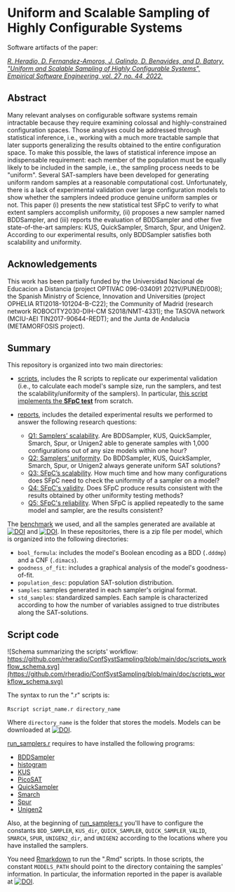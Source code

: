 # Uniform and Scalable Sampling of Highly Configurable Systems

Software artifacts of the paper:

[*R. Heradio, D. Fernandez-Amoros, J. Galindo, D. Benavides, and D. Batory, "Uniform and Scalable Sampling of Highly Configurable Systems", Empirical Software Engineering, vol. 27, no. 44, 2022.*](https://doi.org/10.1007/s10664-021-10102-5)

## Abstract

Many relevant analyses on configurable software systems remain intractable because they require examining colossal and highly-constrained configuration spaces. Those analyses could be addressed through statistical inference, i.e., working with a much more tractable sample that later supports generalizing the results obtained to the entire configuration space. To make this possible, the laws of statistical inference impose an indispensable requirement: each member of the population must be equally likely to be included in the sample, i.e., the sampling process needs to be "uniform". Several SAT-samplers have been developed for generating uniform random samples at a reasonable computational cost. Unfortunately, there is a lack of experimental validation over large configuration models to show whether the samplers indeed produce genuine uniform samples or not. This paper (i) presents the new statistical test SFpC to verify to what extent samplers accomplish uniformity, (ii) proposes a new sampler named BDDSampler, and (iii) reports the evaluation of BDDSampler and other five state-of-the-art samplers: KUS, QuickSampler, Smarch, Spur, and Unigen2. According to our experimental results, only BDDSampler satisfies both scalability and uniformity.

## Acknowledgements

This work has been partially funded by the Universidad Nacional de Educacion a Distancia (project OPTIVAC 096-034091 2021V/PUNED/008); the Spanish Ministry of Science, Innovation and Universities (project OPHELIA RTI2018-101204-B-C22); the Community of Madrid (research network ROBOCITY2030-DIH-CM S2018/NMT-4331);  the TASOVA network (MCIU-AEI TIN2017-90644-REDT); and the Junta de Andalucia (METAMORFOSIS project).


## Summary

This repository is organized into two main directories:

* [scripts](https://github.com/rheradio/ConfSystSampling/tree/main/scripts), includes the R scripts to replicate our experimental validation (i.e., to calculate each model's sample size, run the samplers, and test the scalability/uniformity of the samplers). In particular, [this script implements the **SFpC test**](https://github.com/rheradio/ConfSystSampling/blob/main/scripts/q2_samplers_uniformity.Rmd) from scratch.

* [reports](https://github.com/rheradio/ConfSystSampling/tree/main/reports), includes the detailed experimental results we performed to answer the following research questions:
  + [Q1: Samplers’ scalability](https://htmlpreview.github.io/?https://github.com/rheradio/ConfSystSampling/blob/main/reports/q1_samplers_scalability.html). Are BDDSampler, KUS,  QuickSampler, Smarch, Spur, or Unigen2 able to generate samples with 1,000 configurations out of any size models within one hour?
  + [Q2: Samplers’ uniformity](https://htmlpreview.github.io/?https://github.com/rheradio/ConfSystSampling/blob/main/reports/q2_samplers_uniformity.html). Do BDDSampler, KUS,  QuickSampler, Smarch, Spur, or Unigen2 always generate uniform SAT solutions? 
  + [Q3: SFpC’s scalability](https://htmlpreview.github.io/?https://github.com/rheradio/ConfSystSampling/blob/main/reports/q3_sfpc_scalability.html). How much time and how many configurations does SFpC need to check the uniformity of a sampler on a model?
  + [Q4: SFpC's validity](https://htmlpreview.github.io/?https://github.com/rheradio/ConfSystSampling/blob/main/reports/q4_sfpc_validity.html). Does SFpC produce results consistent with the results obtained by other uniformity testing methods?
  + [Q5: SFpC's reliability](https://htmlpreview.github.io/?https://github.com/rheradio/ConfSystSampling/blob/main/reports/q5_sfpc_reliability.html). When SFpC is applied repeatedly to the same model and sampler, are the results consistent?
   
The [benchmark](https://htmlpreview.github.io/?https://github.com/rheradio/ConfSystSampling/blob/main/reports/benchmark.html) we used, and all the samples generated are available at [![DOI](https://zenodo.org/badge/DOI/10.5281/zenodo.4514919.svg)](https://doi.org/10.5281/zenodo.4514919) and [![DOI](https://zenodo.org/badge/DOI/10.5281/zenodo.5509947.svg)](https://doi.org/10.5281/zenodo.5509947). In these repositories, there is a zip file per model, which is organized into the following directories:

* `bool_formula`: includes the model's Boolean encoding as a BDD (`.dddmp`) and a CNF (`.dimacs`).
* `goodness_of_fit`: includes a graphical analysis of the model's goodness-of-fit.
* `population_desc`: population SAT-solution distribution.
* `samples`: samples generated in each sampler's original format.
* `std_samples`: standardized samples. Each sample is characterized according to how the number of variables assigned to true distributes along the SAT-solutions.

## Script code

![Schema summarizing the scripts' workflow: https://github.com/rheradio/ConfSystSampling/blob/main/doc/scripts_workflow_schema.svg](https://github.com/rheradio/ConfSystSampling/blob/main/doc/scripts_workflow_schema.svg)

The syntax to run the ".r" scripts is:

`Rscript script_name.r directory_name`

Where `directory_name` is the folder that stores the models. Models can be downloaded at [![DOI](https://zenodo.org/badge/DOI/10.5281/zenodo.4514919.svg)](https://doi.org/10.5281/zenodo.4514919).

[run_samplers.r](https://github.com/rheradio/ConfSystSampling/blob/main/scripts/run_samplers.r) requires to have installed the following programs:

* [BDDSampler](https://github.com/davidfa71/BDDSampler)
* [histogram](https://github.com/rheradio/VMStatAnal)
* [KUS](https://github.com/meelgroup/KUS)
* [PicoSAT](http://fmv.jku.at/picosat/)
* [QuickSampler](https://github.com/RafaelTupynamba/quicksampler)
* [Smarch](https://github.com/jeho-oh/Kclause_Smarch)
* [Spur](https://github.com/ZaydH/spur)
* [Unigen2](https://bitbucket.org/kuldeepmeel/unigen)

Also, at the beginning of [run_samplers.r](https://github.com/rheradio/sat_sampling/blob/master/scripts/run_samplers.r) you'll have to configure the constants `BDD_SAMPLER`, `KUS_dir`, `QUICK_SAMPLER`, `QUICK_SAMPLER_VALID`, `SMARCH`, `SPUR`, `UNIGEN2_dir`, and `UNIGEN2` according to the locations where you have installed the samplers.

You need [Rmarkdown](https://rmarkdown.rstudio.com/articles_report_from_r_script.html) to run the ".Rmd" scripts. In those scripts, the constant `MODELS_PATH` should point to the directory containing the samples' information. In particular, the information reported in the paper is available at  [![DOI](https://zenodo.org/badge/DOI/10.5281/zenodo.4514919.svg)](https://doi.org/10.5281/zenodo.4514919).
